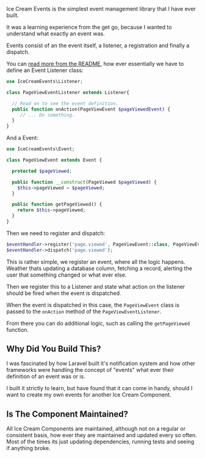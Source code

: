 Ice Cream Events is the simplest event management library that I have ever built.

It was a learning experience from the get go, because I wanted to understand what exactly an event was.

Events consist of an the event itself, a listener, a registration and finally a dispatch.

You can [read more from the README](https://github.com/AdamKyle/ice-cream-events), how ever essentially we have to define an Event Listener class:

```php
use IceCreamEvents\Listener;

class PageViewEventListener extends Listener{

  // Read on to see the event definition.
  public function onAction(PageViewEvent $pageViewedEvent) {
     // ... Do something.
  }
}
```

And a Event:

```php
use IceCreamEvents\Event;

class PageViewEvent extends Event {

  protected $pageViewed;

  public function __construct(PageViewed $pageViewed) {
    $this->pageViewed = $pageViewed;
  }

  public function getPageViewed() {
    return $this->pageViewed;
  }
}
```

Then we need to register and dispatch:

```php
$eventHandler->register('page.viewed', PageViewEvent::class, PageViewEventListener::class, 'onAction');
$eventHandler->dispatch('page.viewed');
```

This is rather simple, we register an event, where all the logic happens. Weather thats updating a database column, fetching a record, alerting the user that something changed or what ever else.

Then we register this to a Listener and state what action on the listener should be fired when the event is dispatched.

When the event is dispatched in this case, the `PageViewEvent` class is passed to  the `onAction` method of the `PageViewEventListener`.

From there you can do additional logic, such as calling the `getPageViewed` function.

## Why Did You Build This?

I was fascinated by how Laravel built it's notification system and how other frameworks were handling the concept of "events" what ever their definition of an event was or is.

I built it strictly to learn, but have found that it can come in handy, should I want to create my own events for another Ice Cream Component.

## Is The Component Maintained?

All Ice Cream Components are maintained, although not on a regular or consistent basis, how ever they are maintained and updated every so often. Most of the times its just updating dependencies, running tests and seeing if anything broke.
